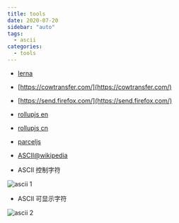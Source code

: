 ```yaml
---
title: tools
date: 2020-07-20
sidebar: "auto"
tags:
  - ascii
categories:
  - tools
---
```


- [lerna](https://github.com/lerna/lerna)
- [https://cowtransfer.com/](https://cowtransfer.com/)
- [https://send.firefox.com/](https://send.firefox.com/)
- [rollupjs en](https://rollupjs.org/guide/en/)
- [rollupjs cn](https://www.rollupjs.com/)
- [parceljs](https://parceljs.org/)

- [ASCII@wikipedia](https://zh.wikipedia.org/wiki/ASCII)

- ASCII 控制字符

![ascii 1](https://gitee.com/cxyz/imgbed/raw/img/img/wiki_ascii_01.png)

- ASCII 可显示字符

![ascii 2](https://gitee.com/cxyz/imgbed/raw/img/img/wiki_ascii_02.png)
